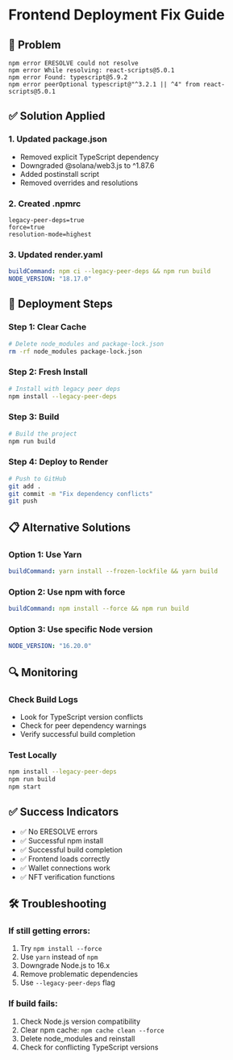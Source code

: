 # Frontend Deployment Fix Guide

## 🔧 **Problem**
```
npm error ERESOLVE could not resolve
npm error While resolving: react-scripts@5.0.1
npm error Found: typescript@5.9.2
npm error peerOptional typescript@"^3.2.1 || ^4" from react-scripts@5.0.1
```

## ✅ **Solution Applied**

### **1. Updated package.json**
- Removed explicit TypeScript dependency
- Downgraded @solana/web3.js to ^1.87.6
- Added postinstall script
- Removed overrides and resolutions

### **2. Created .npmrc**
```npmrc
legacy-peer-deps=true
force=true
resolution-mode=highest
```

### **3. Updated render.yaml**
```yaml
buildCommand: npm ci --legacy-peer-deps && npm run build
NODE_VERSION: "18.17.0"
```

## 🚀 **Deployment Steps**

### **Step 1: Clear Cache**
```bash
# Delete node_modules and package-lock.json
rm -rf node_modules package-lock.json
```

### **Step 2: Fresh Install**
```bash
# Install with legacy peer deps
npm install --legacy-peer-deps
```

### **Step 3: Build**
```bash
# Build the project
npm run build
```

### **Step 4: Deploy to Render**
```bash
# Push to GitHub
git add .
git commit -m "Fix dependency conflicts"
git push
```

## 📋 **Alternative Solutions**

### **Option 1: Use Yarn**
```yaml
buildCommand: yarn install --frozen-lockfile && yarn build
```

### **Option 2: Use npm with force**
```yaml
buildCommand: npm install --force && npm run build
```

### **Option 3: Use specific Node version**
```yaml
NODE_VERSION: "16.20.0"
```

## 🔍 **Monitoring**

### **Check Build Logs**
- Look for TypeScript version conflicts
- Check for peer dependency warnings
- Verify successful build completion

### **Test Locally**
```bash
npm install --legacy-peer-deps
npm run build
npm start
```

## ✅ **Success Indicators**

- ✅ No ERESOLVE errors
- ✅ Successful npm install
- ✅ Successful build completion
- ✅ Frontend loads correctly
- ✅ Wallet connections work
- ✅ NFT verification functions

## 🛠️ **Troubleshooting**

### **If still getting errors:**
1. Try `npm install --force`
2. Use `yarn` instead of `npm`
3. Downgrade Node.js to 16.x
4. Remove problematic dependencies
5. Use `--legacy-peer-deps` flag

### **If build fails:**
1. Check Node.js version compatibility
2. Clear npm cache: `npm cache clean --force`
3. Delete node_modules and reinstall
4. Check for conflicting TypeScript versions 